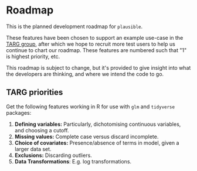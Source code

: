 # Roadmap

This is the planned development roadmap for `plausible`.
 
These features have been chosen to support an example use-case in the [TARG group](http://www.bristol.ac.uk/psychology/research/brain/targ/), after which we hope to recruit more test users to help us continue to chart our roadmap. 
These features are numbered such that "1" is highest priority, etc.

This roadmap is subject to change, but it's provided to give insight into what the developers are thinking, and where we intend the code to go.

## TARG priorities
Get the following features working in R for use with `glm` and `tidyverse` packages:

1. __Defining variables:__  Particularly, dichotomising continuous variables, and choosing a cutoff. 
2. __Missing values:__ Complete case versus discard incomplete.
3. __Choice of covariates:__ Presence/absence of terms in model, given a larger data set.
4. __Exclusions:__ Discarding outliers.
5. __Data Transformations__: E.g. log transformations.
